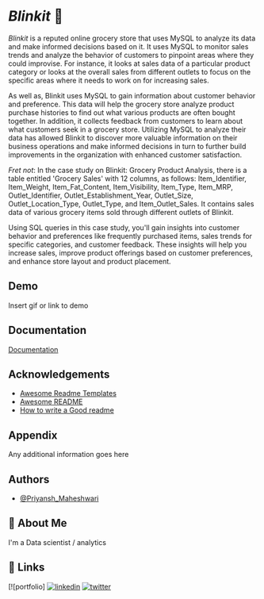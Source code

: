# _Blinkit_ 🏬
_Blinkit_ is a reputed online grocery store that uses MySQL to analyze its data and make informed decisions based on it. It uses MySQL to monitor sales trends and analyze the behavior of customers to pinpoint areas where they could improvise. For instance, it looks at sales data of a particular product category or looks at the overall sales from different outlets to focus on the specific areas where it needs to work on for increasing sales.

As well as, Blinkit uses MySQL to gain information about customer behavior and preference. This data will help the grocery store analyze product purchase histories to find out what various products are often bought together. In addition, it collects feedback from customers to learn about what customers seek in a grocery store. Utilizing MySQL to analyze their data has allowed Blinkit to discover more valuable information on their business operations and make informed decisions in turn to further build improvements in the organization with enhanced customer satisfaction.

_Fret not_: In the case study on Blinkit: Grocery Product Analysis, there is a table entitled 'Grocery Sales' with 12 columns, as follows: Item_Identifier, Item_Weight, Item_Fat_Content, Item_Visibility, Item_Type, Item_MRP, Outlet_Identifier, Outlet_Establishment_Year, Outlet_Size, Outlet_Location_Type, Outlet_Type, and Item_Outlet_Sales. It contains sales data of various grocery items sold through different outlets of Blinkit.

Using SQL queries in this case study, you'll gain insights into customer behavior and preferences like frequently purchased items, sales trends for specific categories, and customer feedback. These insights will help you increase sales, improve product offerings based on customer preferences, and enhance store layout and product placement. 

## Demo

Insert gif or link to demo


## Documentation

[Documentation](https://blinkit.com/blog/how-we-load-tested-our-apis-production)


## Acknowledgements

 - [Awesome Readme Templates](https://awesomeopensource.com/project/elangosundar/awesome-README-templates)
 - [Awesome README](https://github.com/matiassingers/awesome-readme)
 - [How to write a Good readme](https://bulldogjob.com/news/449-how-to-write-a-good-readme-for-your-github-project)


## Appendix

Any additional information goes here


## Authors

- [@Priyansh_Maheshwari](https://github.com/priyansh-cod)


## 🚀 About Me
I'm a Data scientist / analytics 


## 🔗 Links
[![portfolio]
[![linkedin](https://img.shields.io/badge/linkedin-0A66C2?style=for-the-badge&logo=linkedin&logoColor=white)](https://www.linkedin.com/in/priyansh-maheshwari-834a8b1b4/)
[![twitter](https://img.shields.io/badge/twitter-1DA1F2?style=for-the-badge&logo=twitter&logoColor=white)](https://twitter.com/)

